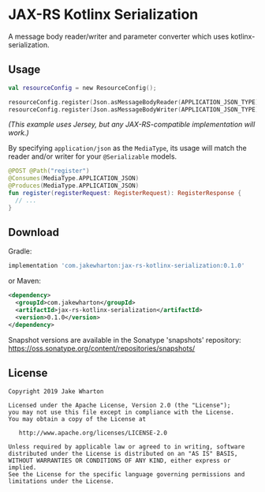 JAX-RS Kotlinx Serialization
============================

A message body reader/writer and parameter converter which uses kotlinx-serialization.



Usage
-----

```kotlin
val resourceConfig = new ResourceConfig();

resourceConfig.register(Json.asMessageBodyReader(APPLICATION_JSON_TYPE));
resourceConfig.register(Json.asMessageBodyWriter(APPLICATION_JSON_TYPE));
```

_(This example uses Jersey, but any JAX-RS-compatible implementation will work.)_

By specifying `application/json` as the `MediaType`, its usage will match the reader and/or writer
for your `@Serializable` models.

```kotlin
@POST @Path("register")
@Consumes(MediaType.APPLICATION_JSON)
@Produces(MediaType.APPLICATION_JSON)
fun register(registerRequest: RegisterRequest): RegisterResponse {
  // ...
}
```


Download
--------

Gradle:
```groovy
implementation 'com.jakewharton:jax-rs-kotlinx-serialization:0.1.0'
```
or Maven:
```xml
<dependency>
  <groupId>com.jakewharton</groupId>
  <artifactId>jax-rs-kotlinx-serialization</artifactId>
  <version>0.1.0</version>
</dependency>
```

Snapshot versions are available in the Sonatype 'snapshots' repository: https://oss.sonatype.org/content/repositories/snapshots/



License
-------

    Copyright 2019 Jake Wharton

    Licensed under the Apache License, Version 2.0 (the "License");
    you may not use this file except in compliance with the License.
    You may obtain a copy of the License at

       http://www.apache.org/licenses/LICENSE-2.0

    Unless required by applicable law or agreed to in writing, software
    distributed under the License is distributed on an "AS IS" BASIS,
    WITHOUT WARRANTIES OR CONDITIONS OF ANY KIND, either express or implied.
    See the License for the specific language governing permissions and
    limitations under the License.
